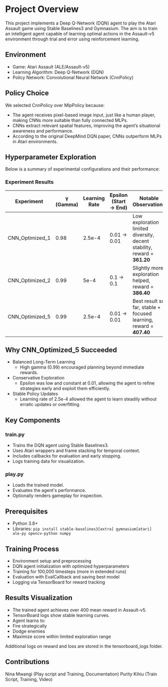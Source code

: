 # Project Overview

This project implements a Deep Q-Network (DQN) agent to play the Atari Assault game using Stable Baselines3 and Gymnasium. The aim is to train an intelligent agent capable of learning optimal actions in the Assault-v5 environment through trial and error using reinforcement learning.

## Environment

- Game: Atari Assault (ALE/Assault-v5)
- Learning Algorithm: Deep Q-Network (DQN)
- Policy Network: Convolutional Neural Network (CnnPolicy)

## Policy Choice

We selected CnnPolicy over MlpPolicy because:

- The agent receives pixel-based image input, just like a human player, making CNNs more suitable than fully connected MLPs.
- CNNs extract relevant spatial features, improving the agent’s situational awareness and performance.
- According to the original DeepMind DQN paper, CNNs outperform MLPs in Atari environments.

##  Hyperparameter Exploration

Below is a summary of experimental configurations and their performance:

### Experiment Results

| Experiment         | γ (Gamma) | Learning Rate | Epsilon (Start → End) | Notable Observations                                                   |
|--------------------|-----------|----------------|------------------------|------------------------------------------------------------------------|
| CNN_Optimized_1    | 0.98      | 2.5e-4         | 0.01 → 0.01            | Low exploration limited diversity, decent stability, reward = **361.20** |
| CNN_Optimized_2    | 0.99      | 5e-4           | 0.1 → 0.1              | Slightly more exploration helped, reward = **386.40**                  |
| CNN_Optimized_5    | 0.99      | 2.5e-4         | 0.01 → 0.01            | Best result so far, stable + focused learning, reward = **407.40**     |

## Why CNN_Optimized_5 Succeeded

- Balanced Long-Term Learning
  - High gamma (0.99) encouraged planning beyond immediate rewards.
- Conservative Exploration
  - Epsilon was low and constant at 0.01, allowing the agent to refine strategies early and exploit them efficiently.
- Stable Policy Updates
  - Learning rate of 2.5e-4 allowed the agent to learn steadily without erratic updates or overfitting.

## Key Components

### train.py
- Trains the DQN agent using Stable Baselines3.
- Uses Atari wrappers and frame stacking for temporal context.
- Includes callbacks for evaluation and early stopping.
- Logs training data for visualization.
### play.py
- Loads the trained model.
- Evaluates the agent's performance.
- Optionally renders gameplay for inspection.

## Prerequisites

- Python 3.8+
- Libraries:
`pip install stable-baselines3[extra] gymnasium[atari] ale-py opencv-python numpy`

## Training Process

- Environment setup and preprocessing
- DQN agent initialization with optimized hyperparameters
- Training for 100,000 timesteps (more in extended runs)
- Evaluation with EvalCallback and saving best model
- Logging via TensorBoard for reward tracking

## Results Visualization
- The trained agent achieves over 400 mean reward in Assault-v5.
- TensorBoard logs show stable learning curves.
- Agent learns to:
- Fire strategically
- Dodge enemies
- Maximize score within limited exploration range

Additional logs on reward and loss are stored in the tensorboard_logs folder.

## Contributions

Nina Mwangi (Play script and Training, Documentation)
Purity Kihiu (Train Script, Training, Video)

